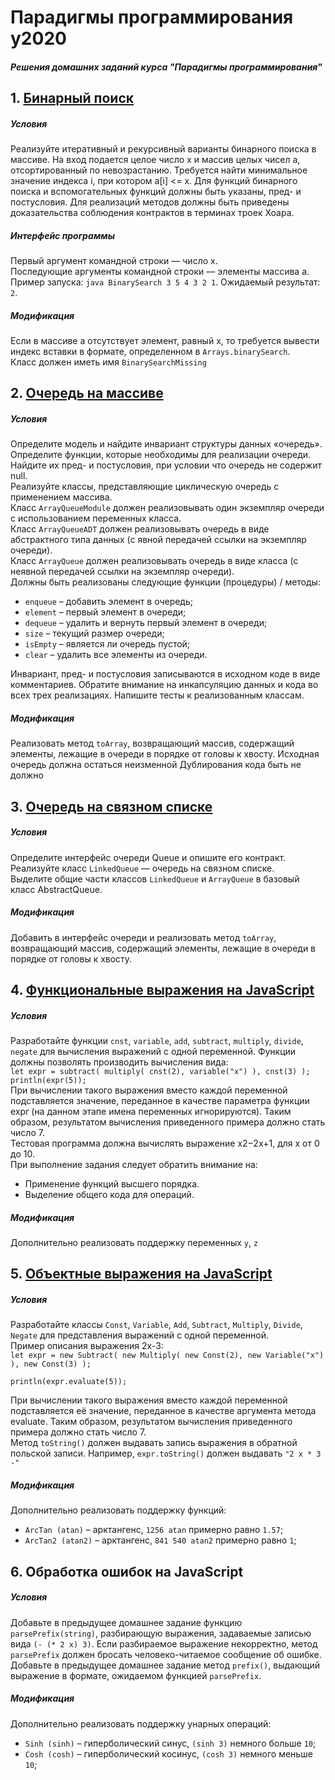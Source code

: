 # Парадигмы программирования у2020
##### Решения домашних заданий курса "Парадигмы программирования"
## 1. [Бинарный поиск](https://github.com/ptyvvs/itmo-paradigms/blob/main/java-solutions/search/BinarySearchMissing.java)
##### Условия
Реализуйте итеративный и рекурсивный варианты бинарного поиска в массиве.
На вход подается целое число x и массив целых чисел a, отсортированный по невозрастанию. Требуется найти минимальное значение индекса i, при котором a[i] <= x.
Для функций бинарного поиска и вспомогательных функций должны быть указаны, пред- и постусловия. Для реализаций методов должны быть приведены доказательства соблюдения контрактов в терминах троек Хоара.
##### Интерфейс программы
Первый аргумент командной строки — число x.<br/>
Последующие аргументы командной строки — элементы массива a.<br/>
Пример запуска: `java BinarySearch 3 5 4 3 2 1`. Ожидаемый результат: `2`.<br/>
##### Модификация
Если в массиве a отсутствует элемент, равный x, то требуется вывести индекс вставки в формате, определенном в `Arrays.binarySearch`.<br/>
Класс должен иметь имя `BinarySearchMissing`
## 2. [Очередь на массиве](https://github.com/ptyvvs/itmo-paradigms/tree/main/java-solutions/queue)
##### Условия
Определите модель и найдите инвариант структуры данных «очередь». Определите функции, которые необходимы для реализации очереди. Найдите их пред- и постусловия, при условии что очередь не содержит null.<br/>
Реализуйте классы, представляющие циклическую очередь с применением массива.<br/>
Класс `ArrayQueueModule` должен реализовывать один экземпляр очереди с использованием переменных класса.<br/>
Класс `ArrayQueueADT` должен реализовывать очередь в виде абстрактного типа данных (с явной передачей ссылки на экземпляр очереди).<br/>
Класс `ArrayQueue` должен реализовывать очередь в виде класса (с неявной передачей ссылки на экземпляр очереди).<br/>
Должны быть реализованы следующие функции (процедуры) / методы:

- `enqueue` – добавить элемент в очередь;
- `element` – первый элемент в очереди;
- `dequeue` – удалить и вернуть первый элемент в очереди;
- `size` – текущий размер очереди;
- `isEmpty` – является ли очередь пустой;
- `clear` – удалить все элементы из очереди.

Инвариант, пред- и постусловия записываются в исходном коде в виде комментариев.
Обратите внимание на инкапсуляцию данных и кода во всех трех реализациях.
Напишите тесты к реализованным классам.
##### Модификация
Реализовать метод `toArray`, возвращающий массив, содержащий элементы, лежащие в очереди в порядке от головы к хвосту.
Исходная очередь должна остаться неизменной
Дублирования кода быть не должно
## 3. [Очередь на связном списке](https://github.com/ptyvvs/itmo-paradigms/tree/main/java-solutions/queue)
##### Условия
Определите интерфейс очереди Queue и опишите его контракт.<br/>
Реализуйте класс `LinkedQueue` — очередь на связном списке.<br/>
Выделите общие части классов `LinkedQueue` и `ArrayQueue` в базовый класс AbstractQueue.<br/>
##### Модификация
Добавить в интерфейс очереди и реализовать метод `toArray`, возвращающий массив, содержащий элементы, лежащие в очереди в порядке от головы к хвосту.
## 4. [Функциональные выражения на JavaScript](https://github.com/ptyvvs/itmo-paradigms/blob/main/javascript-solutions/functionalExpression.js)
##### Условия
Разработайте функции `cnst`, `variable`, `add`, `subtract`, `multiply`, `divide`, `negate` для вычисления выражений с одной переменной.
Функции должны позволять производить вычисления вида:<br/>
`let expr = subtract(
    multiply(
        cnst(2),
        variable("x")
    ),
    cnst(3)
);`
`println(expr(5));`          
При вычислении такого выражения вместо каждой переменной подставляется значение, переданное в качестве параметра функции expr (на данном этапе имена переменных игнорируются). Таким образом, результатом вычисления приведенного примера должно стать число 7.<br/>
Тестовая программа должна вычислять выражение x2−2x+1, для x от 0 до 10.<br/>
При выполнение задания следует обратить внимание на:
- Применение функций высшего порядка.
- Выделение общего кода для операций.
##### Модификация
Дополнительно реализовать поддержку переменных `y`, `z`
## 5. [Объектные выражения на JavaScript](https://github.com/ptyvvs/itmo-paradigms/blob/main/javascript-solutions/objectExpression.js)
##### Условия
Разработайте классы `Const`, `Variable`, `Add`, `Subtract`, `Multiply`, `Divide`, `Negate` для представления выражений с одной переменной.<br/>
Пример описания выражения 2x-3:<br/>
`let expr = new Subtract(
    new Multiply(
        new Const(2),
        new Variable("x")
    ),
    new Const(3)
);`

`println(expr.evaluate(5));`
                    
При вычислении такого выражения вместо каждой переменной подставляется её значение, переданное в качестве аргумента метода evaluate. Таким образом, результатом вычисления приведенного примера должно стать число 7.<br/>
Метод `toString()` должен выдавать запись выражения в обратной польской записи. Например, `expr.toString()` должен выдавать `"2 x * 3 -"`
##### Модификация
Дополнительно реализовать поддержку функций:
- `ArcTan (atan)` – арктангенс, `1256 atan` примерно равно `1.57`;
- `ArcTan2 (atan2)` – арктангенс, `841 540 atan2` примерно равно `1`;
## 6. Обработка ошибок на JavaScript
##### Условия
Добавьте в предыдущее домашнее задание функцию `parsePrefix(string)`, разбирающую выражения, задаваемые записью вида `(- (* 2 x) 3)`. Если разбираемое выражение некорректно, метод `parsePrefix` должен бросать человеко-читаемое сообщение об ошибке.<br/>
Добавьте в предыдущее домашнее задание метод `prefix()`, выдающий выражение в формате, ожидаемом функцией `parsePrefix`.
##### Модификация
Дополнительно реализовать поддержку унарных операций:
- `Sinh (sinh)` – гиперболический синус, `(sinh 3)` немного больше `10`;
- `Cosh (cosh)` – гиперболический косинус, `(cosh 3)` немного меньше `10`;





